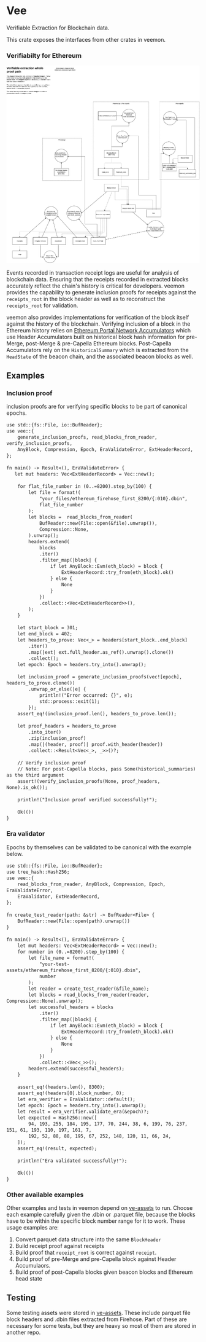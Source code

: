 # Vee

Verifiable Extraction for Blockchain data.

This crate exposes the interfaces from other crates in veemon.

### Verifiabilty for Ethereum
![Full path of proofs diagram](./assets/diagram.svg)

Events recorded in transaction receipt logs are useful for analysis of blockchain data. Ensuring that the receipts recorded in extracted blocks accurately reflect the chain's history is critical for developers. veemon provides the capability to generate inclusion proofs for receipts against the `receipts_root` in the block header as well as to reconstruct the `receipts_root` for validation.

veemon also provides implementations for verification of the block itself against the history of the blockchain. Verifying inclusion of a block in the Ethereum history relies on [Ethereum Portal Network Accumulators](https://github.com/ethereum/portal-accumulators)
which use Header Accumulators built on historical block hash information for pre-Merge, post-Merge & pre-Capella Ethereum blocks. Post-Capella Accumulators rely on the 
`HistoricalSummary` which is extracted from the `HeadState` of the beacon chain, and the associated beacon blocks as well. 


## Examples

### Inclusion proof

inclusion proofs are for verifying specific blocks to be part of canonical epochs. 

```rust,no_run
use std::{fs::File, io::BufReader};
use vee::{
    generate_inclusion_proofs, read_blocks_from_reader, verify_inclusion_proofs, 
    AnyBlock, Compression, Epoch, EraValidateError, ExtHeaderRecord,
};

fn main() -> Result<(), EraValidateError> {
   let mut headers: Vec<ExtHeaderRecord> = Vec::new();

    for flat_file_number in (0..=8200).step_by(100) {
        let file = format!(
            "your_files/ethereum_firehose_first_8200/{:010}.dbin",
            flat_file_number
        );
        let blocks =  read_blocks_from_reader(
            BufReader::new(File::open(&file).unwrap()),
            Compression::None,
        ).unwrap();
        headers.extend(
            blocks
            .iter()
            .filter_map(|block| {
                if let AnyBlock::Evm(eth_block) = block {
                    ExtHeaderRecord::try_from(eth_block).ok()
                } else {
                    None
                }
            })
            .collect::<Vec<ExtHeaderRecord>>(),
        );
    }

    let start_block = 301;
    let end_block = 402;
    let headers_to_prove: Vec<_> = headers[start_block..end_block]
        .iter()
        .map(|ext| ext.full_header.as_ref().unwrap().clone())
        .collect();
    let epoch: Epoch = headers.try_into().unwrap();

    let inclusion_proof = generate_inclusion_proofs(vec![epoch], headers_to_prove.clone())
        .unwrap_or_else(|e| {
            println!("Error occurred: {}", e);
            std::process::exit(1);
        });
    assert_eq!(inclusion_proof.len(), headers_to_prove.len());

    let proof_headers = headers_to_prove
        .into_iter()
        .zip(inclusion_proof)
        .map(|(header, proof)| proof.with_header(header))
        .collect::<Result<Vec<_>, _>>()?;

    // Verify inclusion proof
    // Note: For post-Capella blocks, pass Some(historical_summaries) as the third argument
    assert!(verify_inclusion_proofs(None, proof_headers, None).is_ok());

    println!("Inclusion proof verified successfully!");

    Ok(())
}    
```

### Era validator

Epochs by themselves can be validated to be canonical
with the example below.

```rust,no_run
use std::{fs::File, io::BufReader};
use tree_hash::Hash256;
use vee::{
    read_blocks_from_reader, AnyBlock, Compression, Epoch, EraValidateError, 
    EraValidator, ExtHeaderRecord,
};

fn create_test_reader(path: &str) -> BufReader<File> {
    BufReader::new(File::open(path).unwrap())
}

fn main() -> Result<(), EraValidateError> {
    let mut headers: Vec<ExtHeaderRecord> = Vec::new();
    for number in (0..=8200).step_by(100) {
        let file_name = format!(
            "your-test-assets/ethereum_firehose_first_8200/{:010}.dbin",
            number
        );
        let reader = create_test_reader(&file_name);
        let blocks = read_blocks_from_reader(reader, Compression::None).unwrap();
        let successful_headers = blocks
            .iter()
            .filter_map(|block| {
                if let AnyBlock::Evm(eth_block) = block {
                    ExtHeaderRecord::try_from(eth_block).ok()
                } else {
                    None
                }
            })
            .collect::<Vec<_>>();
        headers.extend(successful_headers);
    }
    
    assert_eq!(headers.len(), 8300);
    assert_eq!(headers[0].block_number, 0);
    let era_verifier = EraValidator::default();
    let epoch: Epoch = headers.try_into().unwrap();
    let result = era_verifier.validate_era(&epoch)?;
    let expected = Hash256::new([
        94, 193, 255, 184, 195, 177, 70, 244, 38, 6, 199, 76, 237, 151, 61, 193, 110, 197, 161, 7,
        192, 52, 88, 88, 195, 67, 252, 148, 120, 11, 66, 24,
    ]);
    assert_eq!(result, expected);

    println!("Era validated successfully!");

    Ok(())
}
```

### Other available examples

Other examples and tests in veemon depend on  [ve-assets](https://github.com/semiotic-ai/ve-assets) to run. Choose each example carefully given the .dbin or .parquet file, because the blocks have to be within the specific block number range for it to work. These usage examples are:

1. Convert parquet data structure into the same `BlockHeader` 
2. Build receipt proof against receipts
3. Build proof that `receipt_root` is correct against `receipt`.
4. Build proof of pre-Merge and pre-Capella block against Header Accumulaors.
5. Build proof of post-Capella blocks given beacon blocks and Ethereum head state

## Testing

Some testing assets were stored in [ve-assets](https://github.com/semiotic-ai/ve-assets). These include parquet file block headers and .dbin files extracted from Firehose. Part of these are necessary for some tests, but they are heavy so most of them are stored in another repo.

